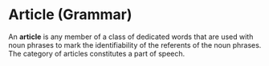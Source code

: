 # Article (Grammar)

An **article** is any member of a class of dedicated words that are used with noun phrases to mark the identifiability of the referents of the noun phrases. The category of articles constitutes a part of speech.
